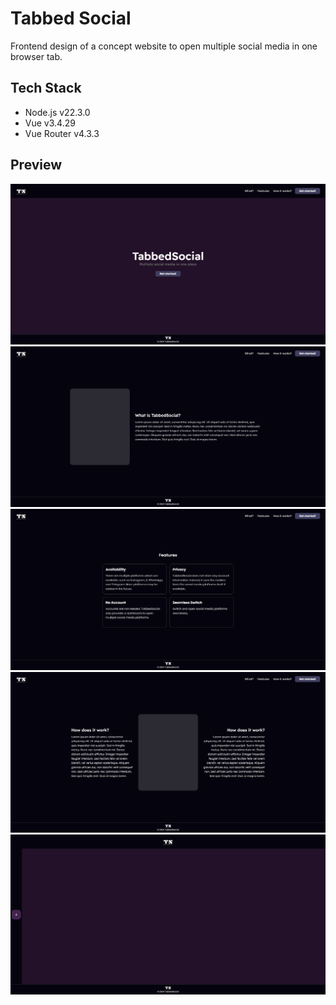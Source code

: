 # Tabbed Social
Frontend design of a concept website to open multiple social media in one browser tab.

## Tech Stack
- Node.js v22.3.0
- Vue v3.4.29
- Vue Router v4.3.3

## Preview
![LandingPage](readme_assets/LandingPage.png)
![What](readme_assets/What.png)
![Features](readme_assets/Features.png)
![HowItWorks](readme_assets/HowItWorks.png)
![DashboardPage](readme_assets/DashboardPage.png)